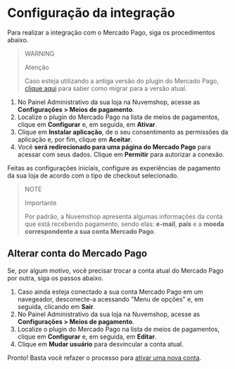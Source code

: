 # Configuração da integração
 
Para realizar a integração com o Mercado Pago, siga os procedimentos abaixo.

> WARNING
>
> Atenção
>
> Caso esteja utilizando a antiga versão do plugin do Mercado Pago, [clique aqui](/developers/pt/docs/nuvemshop-V0/how-tos/migration) para saber como migrar para a versão atual.

1. No Painel Administrativo da sua loja na Nuvemshop, acesse as **Configurações > Meios de pagamento**. 
2. Localize o plugin do Mercado Pago na lista de meios de pagamentos, clique em **Configurar** e, em seguida,  em **Ativar**.
3. Clique em **Instalar aplicação**, de o seu consentimento as permissões da aplicação e, por fim, clique em **Aceitar**.
4. Você **será redirecionado para uma página do Mercado Pago** para acessar com seus dados. Clique em **Permitir** para autorizar a conexão.

Feitas as configurações iniciais, configure as experiências de pagamento da sua loja de acordo com o tipo de checkout selecionado.

> NOTE
>
> Importante
>
> Por padrão, a Nuvemshop apresenta algumas informações da conta que está recebendo pagamento, sendo elas: **e-mail**, **país** e a **moeda correspondente a sua conta Mercado Pago**.

## Alterar conta do Mercado Pago

Se, por algum motivo, você precisar trocar a conta atual do Mercado Pago por outra, siga os passos abaixo.

1. Caso ainda esteja conectado a sua conta Mercado Pago em um navegeador, desconecte-a acessando "Menu de opções" e, em seguida, clicando em **Sair**.
2. No Painel Administrativo da sua loja na Nuvemshop, acesse as **Configurações > Meios de pagamento**. 
3. Localize o plugin do Mercado Pago na lista de meios de pagamentos, clique em **Configurar** e, em seguida,  em **Editar**.
4. Clique em **Mudar usuário** para desvincular a conta atual.

Pronto! Basta você refazer o processo para [ativar uma nova conta](#bookmark_ative_o_mercado_pago_em_sua_loja).